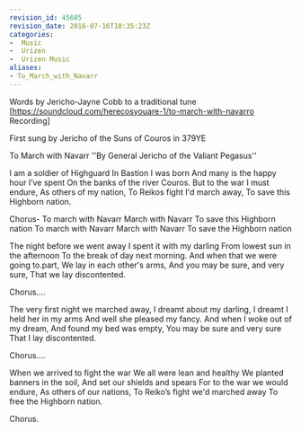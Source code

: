 ```yaml
---
revision_id: 45685
revision_date: 2016-07-16T10:35:23Z
categories:
-  Music
-  Urizen
-  Urizen Music
aliases:
- To_March_with_Navarr
---
```






Words by Jericho-Jayne Cobb to a traditional tune  [https://soundcloud.com/herecosyouare-1/to-march-with-navarro Recording] 

First sung by Jericho of the Suns of Couros in 379YE


To March with Navarr
''By General Jericho of the Valiant Pegasus''

I am a soldier of Highguard
In Bastion I was born
And many is the happy hour I’ve spent
On the banks of the river Couros.
But to the war I must endure,
As others of my nation,
To Reikos fight I'd march away,
To save this Highborn nation.

Chorus- 
To march with Navarr
March with Navarr
To save this Highborn nation
To march with Navarr
March with Navarr
To save the  Highborn nation

The night before we went away
I spent it with my darling
From lowest sun in the afternoon
To the break of day next morning.
And when that we were going to.part,
We lay in each other's arms,
And you may be sure, and very sure,
That we lay discontented.

Chorus....

The very first night we marched away,
I dreamt about my darling,
I dreamt I held her in my arms
And well she pleased my fancy.
And when I woke out of my dream,
And found my bed was empty,
You may be sure and very sure
That I lay discontented.

Chorus....

When we arrived to fight the war
We all were lean and healthy
We planted banners in the soil,
And set our shields and spears
For to the war we would endure,
As others of our nations,
To Reiko’s fight we'd marched away
To free the Highborn nation.

Chorus.


